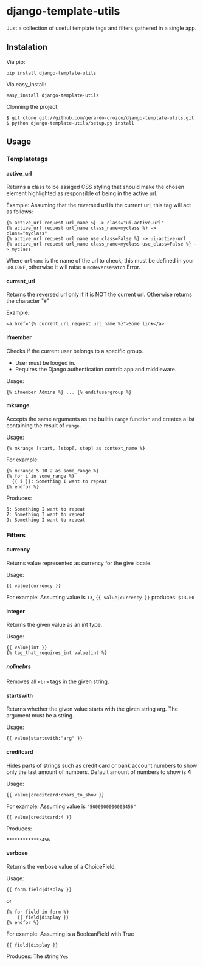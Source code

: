 # django-template-utils

Just a collection of useful template tags and filters gathered in a single app.

## Instalation

Via pip:

    pip install django-template-utils

Via easy_install:

    easy_install django-template-utils

Clonning the project:

    $ git clone git://github.com/gerardo-orozco/django-template-utils.git
    $ python django-template-utils/setup.py install

## Usage

### Templatetags

#### active_url

Returns a class to be assiged CSS styling that should make the chosen element highlighted as responsible of being in the active url.

Example: Assuming that the reversed url is the current url, this tag will act as follows:

    {% active_url request url_name %} -> class="ui-active-url"
    {% active_url request url_name class_name=myclass %} -> class="myclass"
    {% active_url request url_name use_class=False %} -> ui-active-url
    {% active_url request url_name class_name=myclass use_class=False %} -> myclass

Where `urlname` is the name of the url to check; this must be defined in your `URLCONF`, otherwise it will raise a `NoReverseMatch` Error.

#### current_url

Returns the reversed url only if it is NOT the current url. Otherwise returns the character "`#`"

Example:

    <a href="{% current_url request url_name %}">Some link</a>

#### ifmember

Checks if the current user belongs to a specific group.

- User must be looged in.
- Requires the Django authentication contrib app and middleware.

Usage:

    {% ifmember Admins %} ... {% endifusergroup %}

#### mkrange

Accepts the same arguments as the builtin `range` function and creates a list containing the result of `range`.

Usage:

    {% mkrange [start, ]stop[, step] as context_name %}

For example:

    {% mkrange 5 10 2 as some_range %}
    {% for i in some_range %}
      {{ i }}: Something I want to repeat
    {% endfor %}

Produces:

    5: Something I want to repeat
    7: Something I want to repeat
    9: Something I want to repeat

### Filters

#### currency

Returns value represented as currency for the give locale.

Usage:

    {{ value|currency }}

For example: Assuming value is `13`, `{{ value|currency }}` produces: `$13.00`

#### integer

Returns the given value as an int type.

Usage:

    {{ value|int }}
    {% tag_that_requires_int value|int %}

##### nolinebrs

Removes all `<br>` tags in the given string.

#### startswith

Returns whether the given value starts with the given string arg. The argument must be a string.

Usage:

    {{ value|startsvith:"arg" }}

#### creditcard

Hides parts of strings such as credit card or bank account numbers to show only the last amount of numbers. Default amount of numbers to show is **4**

Usage:

    {{ value|creditcard:chars_to_show }}

For example: Assuming value is `"5000000000003456"`

    {{ value|creditcard:4 }}

Produces:

    ************3456

#### verbose

Returns the verbose value of a ChoiceField.

Usage:

    {{ form.field|display }}

or

    {% for field in form %}
        {{ field|display }}
    {% endfor %}

For example: Assuming <field> is a BooleanField with True

    {{ field|display }}

Produces: The string `Yes`